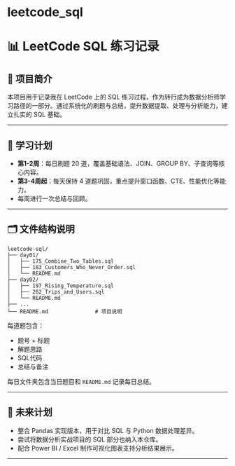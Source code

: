 # leetcode_sql
# 📊 LeetCode SQL 练习记录

## 🧭 项目简介

本项目用于记录我在 LeetCode 上的 SQL 练习过程，作为转行成为数据分析师学习路径的一部分。通过系统化的刷题与总结，提升数据提取、处理与分析能力，建立扎实的 SQL 基础。

---

## 📅 学习计划

* **第1-2周**：每日刷题 20 道，覆盖基础语法、JOIN、GROUP BY、子查询等核心内容。
* **第3-4周起**：每天保持 4 道题巩固，重点提升窗口函数、CTE、性能优化等能力。
* 每周进行一次总结与回顾。

---

## 🗂️ 文件结构说明

```
leetcode-sql/
├── day01/
│   ├── 175_Combine_Two_Tables.sql
│   ├── 183_Customers_Who_Never_Order.sql
│   └── README.md
├── day02/
│   ├── 197_Rising_Temperature.sql
│   ├── 262_Trips_and_Users.sql
│   └── README.md
├── ...
└── README.md               # 项目说明
```

每道题包含：

* 题号 + 标题
* 解题思路
* SQL代码
* 总结与备注

每日文件夹包含当日题目和 `README.md` 记录每日总结。

---


## 🧩 未来计划

* 整合 Pandas 实现版本，用于对比 SQL 与 Python 数据处理差异。
* 尝试将数据分析实战项目的 SQL 部分也纳入本仓库。
* 配合 Power BI / Excel 制作可视化图表支持分析结果展示。

---




